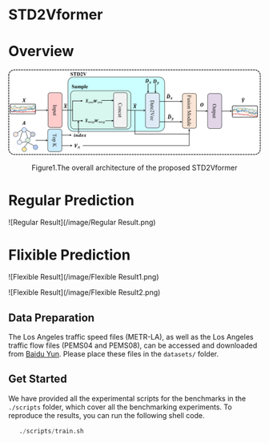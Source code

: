 # STD2Vformer



# Overview

![](./image/overview.png)	

<center><p>Figure1.The overall architecture of the proposed STD2Vformer</p></center>				



# Regular Prediction

![Regular Result](/image/Regular Result.png)

# Flixible Prediction

![Flexible Result](/image/Flexible Result1.png)

![Flexible Result](/image/Flexible Result2.png)



## Data Preparation

The Los Angeles traffic speed files (METR-LA), as well as the Los Angeles traffic flow files (PEMS04 and PEMS08), can be accessed and downloaded from [Baidu Yun](https://pan.baidu.com/s/1ShuACUFZGR0EnEkIoYSw-A?pwd=ib60). Please place these files in the `datasets/` folder.



## Get Started

We have provided all the experimental scripts for the benchmarks in the `./scripts` folder, which cover all the benchmarking experiments. To reproduce the results, you can run the following shell code.

```python
   ./scripts/train.sh
```



